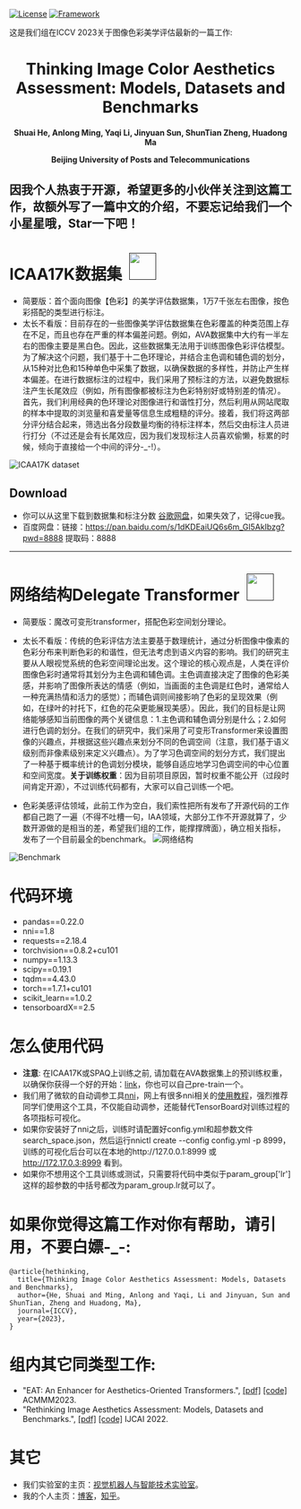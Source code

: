[![License](https://img.shields.io/badge/License-Apache%202.0-blue.svg)](https://opensource.org/licenses/Apache-2.0)
[![Framework](https://img.shields.io/badge/PyTorch-%23EE4C2C.svg?&logo=PyTorch&logoColor=white)](https://pytorch.org/)

这是我们组在ICCV 2023关于图像色彩美学评估最新的一篇工作: 

<div align="center">
<h1>
<b>
Thinking Image Color Aesthetics Assessment: Models, Datasets and Benchmarks
</b>
</h1>
<h4>
<b>
Shuai He, Anlong Ming, Yaqi Li, Jinyuan Sun, ShunTian Zheng, Huadong Ma
    
Beijing University of Posts and Telecommunications
</b>
</h4>
</div>

因我个人热衷于开源，希望更多的小伙伴关注到这篇工作，故额外写了一篇中文的介绍，不要忘记给我们一个小星星哦，Star一下吧！
------------------------------------------------------------------------------------------------------------

# ICAA17K数据集 &nbsp;<a href=""><img width="48" src="https://github.com/woshidandan/Image-Color-Aesthetics-Assessment/assets/15050507/94354c2b-c70e-4d31-bc40-4a2c76d671ff"></a>
* 简要版：首个面向图像【色彩】的美学评估数据集，1万7千张左右图像，按色彩搭配的类型进行标注。
* 太长不看版：目前存在的一些图像美学评估数据集在色彩覆盖的种类范围上存在不足，而且也存在严重的样本偏差问题。例如，AVA数据集中大约有一半左右的图像主要是黑白色。因此，这些数据集无法用于训练图像色彩评估模型。为了解决这个问题，我们基于十二色环理论，并结合主色调和辅色调的划分，从15种对比色和15种单色中采集了数据，以确保数据的多样性，并防止产生样本偏差。在进行数据标注的过程中，我们采用了预标注的方法，以避免数据标注产生长尾效应（例如，所有图像都被标注为色彩特别好或特别差的情况）。首先，我们利用经典的色环理论对图像进行和谐性打分，然后利用从网站爬取的样本中提取的浏览量和喜爱量等信息生成粗糙的评分。接着，我们将这两部分评分结合起来，筛选出各分段数量均衡的待标注样本，然后交由标注人员进行打分（不过还是会有长尾效应，因为我们发现标注人员喜欢偷懒，标累的时候，倾向于直接给一个中间的评分-_-!）。


![ICAA17K dataset](https://github.com/woshidandan/Image-Color-Aesthetics-Assessment/assets/15050507/bedbe5bc-0144-4714-a47f-94aaeb2951f7) 


## Download
* 你可以从这里下载到数据集和标注分数 [谷歌网盘](https://drive.google.com/file/d/18PDtXiQNqHe8NUFK9jpuAjBp2MxRjRGM/view?pli=1)，如果失效了，记得cue我。
* 百度网盘：链接：https://pan.baidu.com/s/1dKDEaiUQ6s6m_Gl5AkIbzg?pwd=8888 
提取码：8888



------------------------------------------------------------------------------------------------------------

# 网络结构Delegate Transformer &nbsp;<a href=""><img width="48" src="https://github.com/woshidandan/Image-Color-Aesthetics-Assessment/assets/15050507/94354c2b-c70e-4d31-bc40-4a2c76d671ff"></a>
* 简要版：魔改可变形transformer，搭配色彩空间划分理论。
* 太长不看版：传统的色彩评估方法主要基于数理统计，通过分析图像中像素的色彩分布来判断色彩的和谐性，但无法考虑到语义内容的影响。我们的研究主要从人眼视觉系统的色彩空间理论出发。这个理论的核心观点是，人类在评价图像色彩时通常将其划分为主色调和辅色调。主色调直接决定了图像的色彩美感，并影响了图像所表达的情感（例如，当画面的主色调是红色时，通常给人一种充满热情和活力的感觉）；而辅色调则间接影响了色彩的呈现效果（例如，在绿叶的衬托下，红色的花朵更能展现美感）。因此，我们的目标是让网络能够感知当前图像的两个关键信息：1.主色调和辅色调分别是什么；2.如何进行色调的划分。在我们的研究中，我们采用了可变形Transformer来设置图像的兴趣点，并根据这些兴趣点来划分不同的色调空间（注意，我们基于语义级别而非像素级别来定义兴趣点）。为了学习色调空间的划分方式，我们提出了一种基于概率统计的色调划分模块，能够自适应地学习色调空间的中心位置和空间宽度。**关于训练权重**：因为目前项目原因，暂时权重不能公开（过段时间肯定开源），不过训练代码都有，大家可以自己训练一个吧。

* 色彩美感评估领域，此前工作为空白，我们索性把所有发布了开源代码的工作都自己跑了一遍（不得不吐槽一句，IAA领域，大部分工作不开源就算了，少数开源做的是相当的差，希望我们组的工作，能撑撑牌面），确立相关指标，发布了一个目前最全的benchmark。
![网络结构](https://github.com/woshidandan/Image-Color-Aesthetics-Assessment/assets/15050507/7cb28baf-65c0-41fe-a5a0-7d0078a3e8cc)

![Benchmark](https://github.com/woshidandan/Image-Color-Aesthetics-Assessment/assets/15050507/e555a052-1a7c-45cb-af96-8808577ca930)


# 代码环境
* pandas==0.22.0
* nni==1.8
* requests==2.18.4
* torchvision==0.8.2+cu101
* numpy==1.13.3
* scipy==0.19.1
* tqdm==4.43.0
* torch==1.7.1+cu101
* scikit_learn==1.0.2
* tensorboardX==2.5

# 怎么使用代码
* **注意**: 在ICAA17K或SPAQ上训练之前, 请加载在AVA数据集上的预训练权重，以确保你获得一个好的开始：[link](https://drive.google.com/file/d/1kTwGn2f075iEFi3XrmGRGjgBCEpiNiv9/view?usp=sharing)，你也可以自己pre-train一个。
* 我们用了微软的自动调参工具[nni](https://github.com/microsoft/nni)，网上有很多nni相关的[使用教程](https://blog.csdn.net/weixin_43653494/article/details/101039198)，强烈推荐同学们使用这个工具，不仅能自动调参，还能替代TensorBoard对训练过程的各项指标可视化。
* 如果你安装好了nni之后，训练时请配置好config.yml和超参数文件search_space.json，然后运行nnictl create --config config.yml -p 8999，训练的可视化后台可以在本地的http://127.0.0.1:8999 或 http://172.17.0.3:8999 看到。
* 如果你不想用这个工具训练或测试，只需要将代码中类似于param_group['lr']这样的超参数的中括号都改为param_group.lr就可以了。


# 如果你觉得这篇工作对你有帮助，请引用，不要白嫖-_-:
```
@article{hethinking,
  title={Thinking Image Color Aesthetics Assessment: Models, Datasets and Benchmarks},
  author={He, Shuai and Ming, Anlong and Yaqi, Li and Jinyuan, Sun and ShunTian, Zheng and Huadong, Ma},
  journal={ICCV},
  year={2023},
}
```

# 组内其它同类型工作:
+ "EAT: An Enhancer for Aesthetics-Oriented Transformers.", [[pdf]](https://github.com/woshidandan/Image-Aesthetics-Assessment/blob/main/Paper_ID_847_EAT%20An%20Enhancer%20for%20Aesthetics-Oriented%20Transformers.pdf) [[code]](https://github.com/woshidandan/Image-Aesthetics-Assessment/tree/main) ACMMM2023.
+ "Rethinking Image Aesthetics Assessment: Models, Datasets and Benchmarks.", [[pdf]](https://www.ijcai.org/proceedings/2022/0132.pdf) [[code]](https://github.com/woshidandan/TANet) IJCAI 2022.

# 其它
* 我们实验室的主页：[视觉机器人与智能技术实验室](http://www.mrobotit.cn/Default.aspx)。
* 我的个人主页：[博客](https://xiaohegithub.cn/)，[知乎](https://www.zhihu.com/people/wo-shi-dan-dan-87)。


